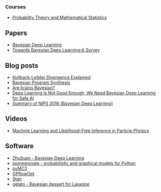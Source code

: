### Courses

* [Probability Theory and Mathematical Statistics](https://onlinecourses.science.psu.edu/stat414/)

## Papers

* [Bayesian Deep Learning](https://github.com/robi56/awesome-bayesian-deep-learning#papers--thesis)
* [Towards Bayesian Deep Learning:A Survey](https://arxiv.org/pdf/1604.01662.pdf)


## Blog posts
* [Kullback-Leibler Divergence Explained](https://www.countbayesie.com/blog/2017/5/9/kullback-leibler-divergence-explained)
* [Bayesian Program Synthesis](https://gamalon.com/technology/)
* [Are brains Bayesian?](https://blogs.scientificamerican.com/cross-check/are-brains-bayesian/)
* [Deep Learning Is Not Good Enough, 
We Need Bayesian Deep Learning for Safe AI](https://alexgkendall.com/computer_vision/bayesian_deep_learning_for_safe_ai/)
* [Summary of NIPS 2016 (Bayesian Deep Learning)](http://blog.evjang.com/2017/01/nips2016.html)

## Videos
* [Machine Learning and Likelihood-Free Inference in Particle Physics](https://channel9.msdn.com/Events/Neural-Information-Processing-Systems-Conference/Neural-Information-Processing-Systems-Conference-NIPS-2016/Machine-Learning-and-Likelihood-Free-Inference-in-Particle-Physics)

## Software
* [ZhuSuan - Bayesian Deep Learning](http://zhusuan.readthedocs.io/en/latest/)
* [pomegranate - probabilistic and graphical models for Python](https://github.com/jmschrei/pomegranate)
* [pyMC3](http://docs.pymc.io/)
* [GPflowOpt](http://gpflowopt.readthedocs.io/en/latest/?badge=latest)
* [Stan](https://github.com/stan-dev/stan)
* [gelato - Bayesian dessert for Lasagne](https://github.com/ferrine/gelato)
